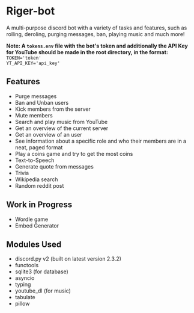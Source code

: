 # Riger-bot
 A multi-purpose discord bot with a variety of tasks and features, such as rolling, deroling, purging messages, ban, playing music and much more!

 <b>Note: A `tokens.env` file with the bot's token and additionally the API Key for YouTube should be made in the root directory, in the format:</b>
 `TOKEN='token'`<br>
 `YT_API_KEY='api_key'`

## Features
- Purge messages
- Ban and Unban users
- Kick members from the server
- Mute members
- Search and play music from YouTube
- Get an overview of the current server
- Get an overview of an user
- See information about a specific role and who their members are in a neat, paged format
- Play a coins game and try to get the most coins
- Text-to-Speech
- Generate quote from messages
- Trivia
- Wikipedia search
- Random reddit post

## Work in Progress
- Wordle game
- Embed Generator


## Modules Used
- discord.py v2 (built on latest version 2.3.2)
- functools
- sqlite3 (for database)
- asyncio
- typing
- youtube_dl (for music)
- tabulate
- pillow
